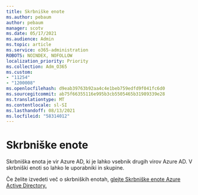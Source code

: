 ```yaml
---
title: Skrbniške enote
ms.author: pebaum
author: pebaum
manager: scotv
ms.date: 05/17/2021
ms.audience: Admin
ms.topic: article
ms.service: o365-administration
ROBOTS: NOINDEX, NOFOLLOW
localization_priority: Priority
ms.collection: Adm_O365
ms.custom:
- "11254"
- "1200008"
ms.openlocfilehash: d9eab39763b92aa4c4e1beb759edfd9f041fc6d0
ms.sourcegitcommit: ab75f66355116e995b3cb5505465b31989339e28
ms.translationtype: MT
ms.contentlocale: sl-SI
ms.lasthandoff: 08/13/2021
ms.locfileid: "58314012"
---
```

# <a name="administrative-units"></a>Skrbniške enote

Skrbniška enota je vir Azure AD, ki je lahko vsebnik drugih virov Azure AD. V skrbniški enoti so lahko le uporabniki in skupine.

Če želite izvedeti več o skrbniških enotah, [glejte Skrbniške enote Azure Active Directory.](https://docs.microsoft.com/azure/active-directory/roles/administrative-units)